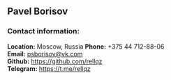 ## Pavel Borisov

### Contact information:

**Location:** Moscow, Russia 
**Phone:** +375 44 712-88-06  
**Email:** <psborisov@vk.com>  
**Github:** <https://github.com/rellqz>  
**Telegram:** <https://t.me/rellqz>


